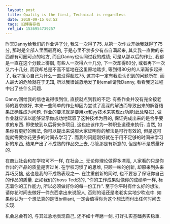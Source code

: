 ```yaml
---
 layout: post
 title: Quality is the first, Technical is regardless
 date: 2018-09-15 03:52
 tags: 旧博客存档
 ref_id: 1536954739257
---
```

昨天Danny给我们的作业评了分, 我又一次得了75. 从第一次作业开始我就得了75分, 那时是全部人里面最高的, 于是心里不禁多少有点自满起来,
其实我一直做的东西都有可圈可点的地方, 而且Danny也认同过我的成绩; 可是从那以后的作业, 我都是一直在这个分数上徘徊, 有些人一次得六十几分,
下一次却得80分, 或者再下一次又六十几分, 而我却总是不高不低地在这里原地踏步, 等到得80分的人渐渐多起来了, 我才担心自己为什么一直没得超过75,
这其中一定有我没认识到的问题所在. 而人最大的危险就在于无知, 所以我很诚恳地发了封email请教Danny, 看看我这过程中出了些什么问题.



Danny回给我的信也说得很到位, 直接就点到我的不足: 有些作业并没有完全按老师的要求做好,
本来一些简单的作业却因为尝试了高深的解法而导致出来的解答结果正确性成为问题. 作业的要求就是要用xx和yy技术来实现zz功能(此处略过),
做作业就应该以能够显示你成功地驾驭了这种技术为目的, 保证完成出来的是合乎要求的东西. 即使放到以后将来作项目, 这也应该作为一种职业道德来执行. 当然,
如果你有更好的解法, 你可以提出来说服大家证明你的解法是可行有效的, 但是这可能就需要你花更多的时间去学习了.
而我的问题刚好就在于用不足够的时间来学习新的东西, 结果产出了不成熟的作品交上去, 尽管那是有新意的, 但是却不是质量好的.



在商业社会和在学校可不一样, 在社会上, 无论你理论做得多漂亮, 人家看的只是你作出的产品的质量是否过关. 在学校习惯了的思维, 只顾一味的创新,
却原来到头来弄巧反拙, 这也是我的不成熟表现之一. 在注重创新的同时, 也不要忘了保证你自己的作品的质量. 正如我们的boss Ted说的,
"你的工作成果就像你的成绩单一样, 标志着你的工作能力, 所以必须做好你的每一份工作". 至于你平时有什么好的想法, 请你花时间去做好一件东西拿出来说服人,
否则的话还是老老实实地少吹点牛. 如果你认为一个想法真的是很brilliant, 一定会值得你为这个想法而付出任何时间去实现.



机会总会有的, 与其过急地表现自己, 还不如十年磨一剑, 打好扎实基础务实稳重.

